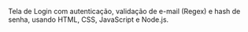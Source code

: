 Tela de Login com autenticação, validação de e-mail (Regex) e hash de senha, usando HTML, CSS, JavaScript e Node.js.
